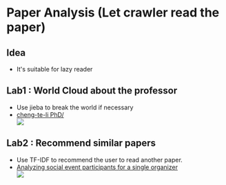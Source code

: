 <h1>Paper Analysis (Let crawler read the paper)</h1>
<p>
    <h2>Idea</h2>   
    <ul class="idea">
        <li>It's suitable for lazy reader</li>
    </ul>
    <h2>Lab1 : World Cloud about the professor</h2>   
    <ul class="lab">
        <li>Use jieba to break the world if necessary</li>
        <li><a href="https://researchoutput.ncku.edu.tw/zh/persons/cheng-te-li/publications/">cheng-te-li PhD/</a></li>
        <img src="https://i.imgur.com/yWHKTmV.png">
    </ul>
    <h2>Lab2 : Recommend similar papers</h2>
    <ul class="lab">
        <li>Use TF-IDF to recommend the user to read another paper.</li>  
        <li><a href="https://researchoutput.ncku.edu.tw/zh/publications/analyzing-social-event-participants-for-a-single-organizer">Analyzing social event participants for a single organizer
</a></li>
        <img src="https://i.imgur.com/4eiNlCl.png">
    </ul>
</p>
